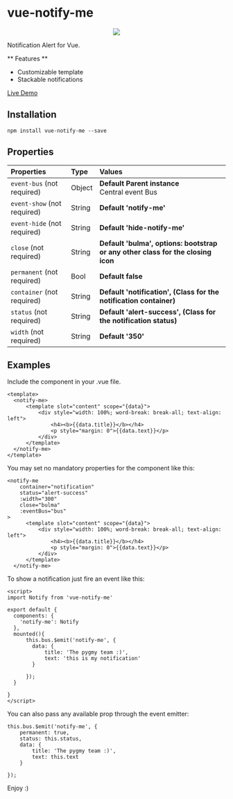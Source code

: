 #   vue-notify-me

<p align="center">
<img src="https://media.giphy.com/media/neHUu8DKlgdVK/giphy.gif" />
</p>

Notification Alert for Vue.

** Features **

* Customizable template
* Stackable notifications

<a href="https://pygmyslowloris.github.io/vue-notify-me/"> Live Demo</a>

##  Installation

```
npm install vue-notify-me --save
```

##  Properties

| Properties                    | Type      | Values     |
| :---------------              | :-------  | :--------- |
|  `event-bus`  (not required)  | Object    | <b>Default Parent instance</b> <br>Central event Bus  |
|  `event-show` (not required)  | String    | <b>Default 'notify-me'|
|  `event-hide` (not required)  | String    | <b>Default 'hide-notify-me'|
|  `close` (not required)       | String    | <b>Default 'bulma', options: bootstrap or any other class for the closing icon|
|  `permanent` (not required)   | Bool      | <b>Default false|
|  `container` (not required)   | String    | <b>Default 'notification', (Class for the notification container)|
|  `status` (not required)      | String    | <b>Default 'alert-success', (Class for the notification status)|
|  `width` (not required)       | String    | <b>Default '350'    |

##  Examples

Include the component in your .vue file.

```
<template>
  <notify-me>
      <template slot="content" scope="{data}">
          <div style="width: 100%; word-break: break-all; text-align: left">
              <h4><b>{{data.title}}</b></h4>
              <p style="margin: 0">{{data.text}}</p>
          </div>
      </template>
  </notify-me>
</template>
```

You may set no mandatory properties for the component like this:

```
<notify-me
    container="notification"
    status="alert-success"
    :width="300"
    close="bulma"
    :eventBus="bus"
>
      <template slot="content" scope="{data}">
          <div style="width: 100%; word-break: break-all; text-align: left">
              <h4><b>{{data.title}}</b></h4>
              <p style="margin: 0">{{data.text}}</p>
          </div>
      </template>
  </notify-me>
```

To show a notification just fire an event like this:
 
```
<script>
import Notify from 'vue-notify-me'

export default {
  components: {
    'notify-me': Notify
  },
  mounted(){
      this.bus.$emit('notify-me', {
        data: {
            title: 'The pygmy team :)',
            text: 'this is my notification'
        }
  
      });
  }
  
}
</script>
```

You can also pass any available prop through the event emitter:

```
this.bus.$emit('notify-me', {
    permanent: true,
    status: this.status,
    data: {
        title: 'The pygmy team :)',
        text: this.text
    }

});
```

Enjoy :)